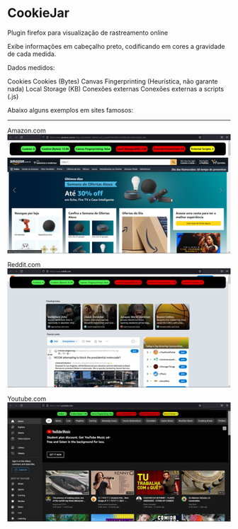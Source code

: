 # CookieJar

Plugin firefox para visualização de rastreamento online

Exibe informações em cabeçalho preto, codificando em cores a gravidade de cada medida.

Dados medidos:

Cookies
Cookies (Bytes)
Canvas Fingerprinting (Heurística, não garante nada)
Local Storage (KB)
Conexões externas
Conexões externas a scripts (.js)


Abaixo alguns exemplos em sites famosos:

___
Amazon.com
![Amazon](imgs\amazon.png)

Reddit.com
![Reddit](imgs\reddit.png)

Youtube.com
![Youtube](imgs\youtube.png)

